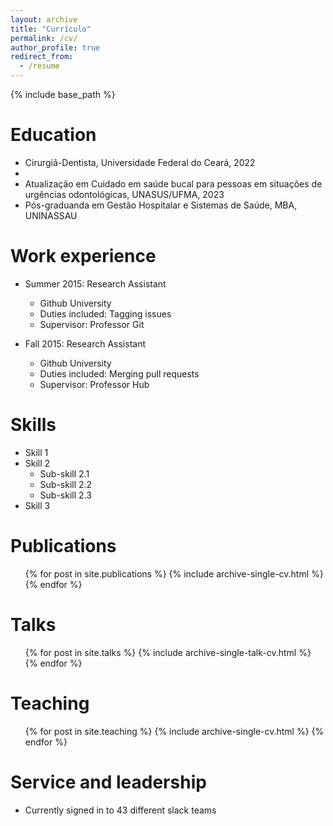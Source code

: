 ```yaml
---
layout: archive
title: "Currículo"
permalink: /cv/
author_profile: true
redirect_from:
  - /resume
---
```


{% include base_path %}

Education
======
* Cirurgiã-Dentista, Universidade Federal do Ceará, 2022
* 
* Atualização em Cuidado em saúde bucal para pessoas em situações de urgências odontológicas, UNASUS/UFMA, 2023
* Pós-graduanda em Gestão Hospitalar e Sistemas de Saúde, MBA, UNINASSAU

Work experience
======
* Summer 2015: Research Assistant
  * Github University
  * Duties included: Tagging issues
  * Supervisor: Professor Git

* Fall 2015: Research Assistant
  * Github University
  * Duties included: Merging pull requests
  * Supervisor: Professor Hub
  
Skills
======
* Skill 1
* Skill 2
  * Sub-skill 2.1
  * Sub-skill 2.2
  * Sub-skill 2.3
* Skill 3

Publications
======
  <ul>{% for post in site.publications %}
    {% include archive-single-cv.html %}
  {% endfor %}</ul>
  
Talks
======
  <ul>{% for post in site.talks %}
    {% include archive-single-talk-cv.html %}
  {% endfor %}</ul>
  
Teaching
======
  <ul>{% for post in site.teaching %}
    {% include archive-single-cv.html %}
  {% endfor %}</ul>
  
Service and leadership
======
* Currently signed in to 43 different slack teams
